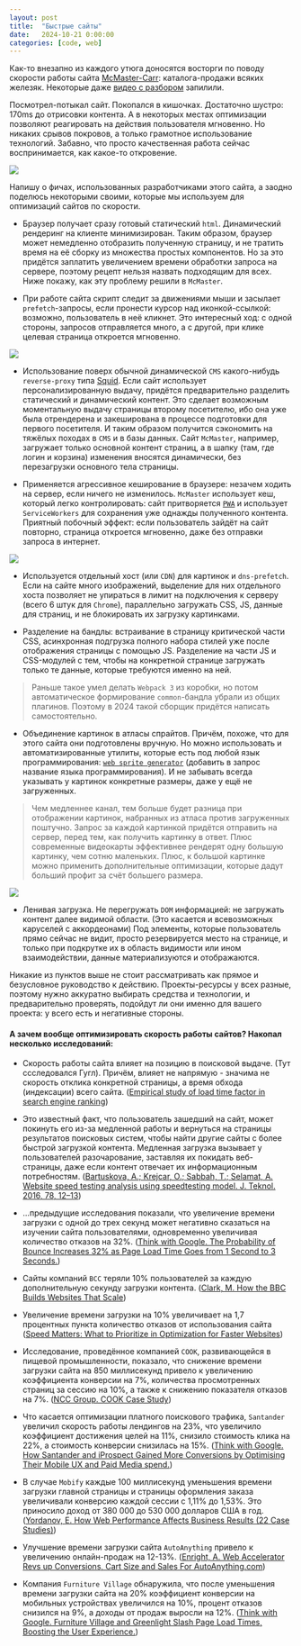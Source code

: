 ```yaml
---
layout: post
title:  "Быстрые сайты"
date:   2024-10-21 0:00:00
categories: [code, web]
---
```


Как-то внезапно из каждого утюга доносятся восторги по поводу скорости работы сайта [McMaster-Carr](https://www.mcmaster.com/): каталога-продажи всяких железяк. Некоторые даже [видео с разбором](https://www.youtube.com/watch?v=-Ln-8QM8KhQ) запилили.

Посмотрел-потыкал сайт. Покопался в кишочках. Достаточно шустро: 170ms до отрисовки контента. А в некоторых местах оптимизации позволяют реагировать на действия пользователя мгновенно. Но никаких срывов покровов, а только грамотное использование технологий. Забавно, что просто качественная работа сейчас воспринимается, как какое-то откровение.

![]({{site.url}}/images/site-speed/mcmaster-index.webp)

Напишу о фичах, использованных разработчиками этого сайта, а заодно поделюсь некоторыми своими, которые мы используем для оптимизаций сайтов по скорости.

- Браузер получает сразу готовый статический `html`. Динамический рендеринг на клиенте минимизирован. Таким образом, браузер может немедленно отобразить полученную страницу, и не тратить время на её сборку из множества простых компонентов. Но за это придётся заплатить увеличением времени обработки запроса на сервере, поэтому рецепт нельзя назвать подходящим для всех. Ниже покажу, как эту проблему решили в `McMaster`.

- При работе сайта скрипт следит за движениями мыши и засылает `prefetch`-запросы, если пронести курсор над иконкой-ссылкой: возможно, пользователь в неё кликнет. Это интересный ход: с одной стороны, запросов отправляется много, а с другой, при клике целевая страница откроется мгновенно.

![]({{site.url}}/images/site-speed/mouse-move-prefetch.webp)

- Использование поверх обычной динамической `CMS` какого-нибудь `reverse-proxy` типа [Squid](https://www.squid-cache.org/). Если сайт использует персонализированную выдачу, придётся предварительно разделить статический и динамический контент. Это сделает возможным моментальную выдачу страницы второму посетителю, ибо она уже была отрендерена и закеширована в процессе подготовки для первого посетителя. И таким образом получится сэкономить на тяжёлых походах в `CMS` и в базы данных. Сайт `McMaster`, например, загружает только основной контент страниц, а в шапку (там, где логин и корзина) изменения вносятся динамически, без перезагрузки основного тела страницы.

- Применяется агрессивное кеширование в браузере: незачем ходить на сервер, если ничего не изменилось. `McMaster` использует кеш, который легко контролировать: сайт притворяется [`PWA`](https://ru.wikipedia.org/wiki/%D0%9F%D1%80%D0%BE%D0%B3%D1%80%D0%B5%D1%81%D1%81%D0%B8%D0%B2%D0%BD%D0%BE%D0%B5_%D0%B2%D0%B5%D0%B1-%D0%BF%D1%80%D0%B8%D0%BB%D0%BE%D0%B6%D0%B5%D0%BD%D0%B8%D0%B5) и использует `ServiceWorkers` для сохранения уже однажды полученного контента. Приятный побочный эффект: если пользователь зайдёт на сайт повторно, страница откроется мгновенно, даже без отправки запроса в интернет.

![]({{site.url}}/images/site-speed/serviceworker-cache.webp)

- Используется отдельный хост (или `CDN`) для картинок и `dns-prefetch`. Если на сайте много изображений, выделение для них отдельного хоста позволяет не упираться в лимит на подключения к серверу (всего 6 штук для `Chrome`), параллельно загружать CSS, JS, данные для страниц, и не блокировать их загрузку картинками.

- Разделение на бандлы: встраивание в страницу критической части CSS, асинхронная подгрузка полного набора стилей уже после отображения страницы с помощью JS. Разделение на части JS и CSS-модулей с тем, чтобы на конкретной странице загружать только те данные, которые требуются именно на ней.

> Раньше такое умел делать `Webpack 3` из коробки, но потом автоматическое формирование `common`-бандла убрали из общих плагинов. Поэтому в 2024 такой сборщик придётся написать самостоятельно.

- Объединение картинок в атласы спрайтов. Причём, похоже, что для этого сайта они подготовлены вручную. Но можно использовать и автоматизированные утилиты, которые есть под любой язык программирования: [`web sprite generator`](https://www.google.com/search?q=web+sprite+generator) (добавить в запрос название языка программирования). И не забывать всегда указывать у картинок конкретные размеры, даже у ещё не загруженных.

> Чем медленнее канал, тем больше будет разница при отображении картинок, набранных из атласа против загруженных поштучно. Запрос за каждой картинкой придётся отправить на сервер, перед тем, как получить картинку в ответ. Плюс современные видеокарты эффективнее рендерят одну большую картинку, чем сотню маленьких. Плюс, к большой картинке можно применить дополнительные оптимизации, которые дадут больший профит за счёт большего размера.

![]({{site.url}}/images/site-speed/sprite-atlas.webp)

- Ленивая загрузка. Не перегружать `DOM` информацией: не загружать контент далее видимой области. (Это касается и всевозможных каруселей с аккордеонами) Под элементы, которые пользователь прямо сейчас не видит, просто резервируется место на странице, и только при подкрутке их в область видимости или ином взаимодействии, данные материализуются и отображаются.

Никакие из пунктов выше не стоит рассматривать как прямое и безусловное руководство к действию. Проекты-ресурсы у всех разные, поэтому нужно аккуратно выбирать средства и технологии, и предварительно проверять, подойдут ли они именно для вашего проекта: у всего есть и негативные стороны.

#### А зачем вообще оптимизировать скорость работы сайтов? Накопал несколько исследований:

- Скорость работы сайта влияет на позицию в поисковой выдаче. (Тут ссследовался Гугл). Причём, влияет не напрямую - значима не скорость отклика конкретной страницы, а время обхода (индексации) всего сайта. ([Empirical study of load time factor in search engine ranking](https://dl.acm.org/doi/10.5555/2638636.2638642))

- Это известный факт, что пользователь зашедший на сайт, может покинуть его из-за медленной работы и вернуться на страницы результатов поисковых систем, чтобы найти другие сайты с более быстрой загрузкой контента. Медленная загрузка вызывает у пользователей разочарование, заставляя их покидать веб-страницы, даже если контент отвечает их информационным потребностям. ([Bartuskova, A.; Krejcar, O.; Sabbah, T.; Selamat, A. Website speed testing analysis using speedtesting model. J. Teknol. 2016, 78, 12–13](https://journals.utm.my/index.php/jurnalteknologi/article/view/10028))

- ...предыдущие исследования показали, что увеличение времени загрузки с одной до трех секунд может негативно сказаться на изучении сайта пользователями, одновременно увеличивая количество отказов на 32%. ([Think with Google. The Probability of Bounce Increases 32% as Page Load Time Goes from 1 Second to 3 Seconds.](https://www.thinkwithgoogle.com/marketing-strategies/app-and-mobile/page-load-time-statistics/))

- Сайты компаний `BCC` теряли 10% пользователей за каждую дополнительную секунду загрузки контента. ([Clark, M. How the BBC Builds Websites That Scale](https://www.creativebloq.com/features/how-the-bbc-builds-websites-that-scale))

- Увеличение времени загрузки на 10% увеличивает на 1,7 процентных пункта количество отказов от использования сайта ([Speed Matters: What to Prioritize in Optimization for Faster Websites](https://www.mdpi.com/2813-2203/1/2/12))

- Исследование, проведённое компанией `COOK`, развивающейся в пищевой промышленности, показало, что снижение времени загрузки сайта на 850 миллисекунд привело к увеличению коэффициента конверсии на 7%, количества просмотренных страниц за сессию на 10%, а также к снижению показателя отказов на 7%. ([NCC Group. COOK Case Study](https://www.nccgroup.trust/globalassets/resources/uk/case-studies/web-performance/cook-case-study.pdf))

- Что касается оптимизации платного поискового трафика, `Santander` увеличил скорость работы лендингов на 23%, что увеличило коэффициент достижения целей на 11%, снизило стоимость клика на 22%, а стоимость конверсии снизилась на 15%. ([Think with Google. How Santander and iProspect Gained More Conversions by Optimising Their Mobile UX and Paid Media spend.](https://www.thinkwithgoogle.com/intl/en-emea/marketing-strategies/app-and-mobile/how-santander-and-iprospect-gained-more-conversions-optimising-their-mobile-ux-and-paid-media-spend/))

- В случае `Mobify` каждые 100 миллисекунд уменьшения времени загрузки главной страницы и страницы оформления заказа увеличивали конверсию каждой сессии с 1,11% до 1,53%. Это приносило доход от 380 000 до 530 000 долларов США в год. ([Yordanov, E. How Web Performance Affects Business Results (22 Case Studies)](https://nitropack.io/blog/post/web-performance-matters-case-studies))

- Улучшение времени загрузки сайта `AutoAnything` привело к увеличению онлайн-продаж на 12-13%. ([Enright, A. Web Accelerator Revs up Conversions, Cart Size and Sales For AutoAnything.com](https://www.digitalcommerce360.com/2010/08/19/web-accelerator-revs-conversion-and-sales-autoanything/))

- Компания `Furniture Village` обнаружила, что после уменьшения времени загрузки сайта на 20% коэффициент конверсии на мобильных устройствах увеличился на 10%, процент отказов снизился на 9%, а доходы от продаж выросли на 12%. ([Think with Google. Furniture Village and Greenlight Slash Page Load Times, Boosting the User Experience.](https://www.thinkwithgoogle.com/intl/en-gb/marketing-strategies/app-and-mobile/furniture-village-and-greenlight-slash-page-load-times-boosting-user-experience/))
